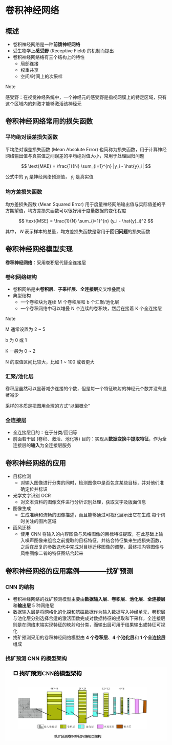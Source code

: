 # 卷积神经网络

## 概述

- 卷积神经网络是一种**前馈神经网络**
- 受生物学上**感受野** (Receptive Field) 的机制而提出
- 卷积神经网络络有三个结构上的特性
  - 局部连接
  - 权重共享
  - 空间/时间上的次采样

> [!NOTE]
> 感受野：在视觉神经系统中，一个神经元的感受野是指视网膜上的特定区域，只有这个区域内的刺激才能够激活该神经元

## 卷积神经网络常用的损失函数

### 平均绝对误差损失函数

平均绝对误差损失函数 (Mean Absolute Error) 也简称为损失函数，用于计算神经网络输出值与真实值之间误差的平均绝对值大小，常用于处理回归问题

$$
\text{MAE} = \frac{1}{N} \sum_{i=1}^{n} |y_i - \hat{y}_i|
$$

公式中的 $y_i$ 是神经网络预测值， $\hat{y}_i$ 是真实值

### 均方差损失函数

均方差损失函数 (Mean Squared Error) 用于度量神经网络输出值与实际值差的平方期望值，均方差损失函数可以很好用于度量数据的变化程度

$$
\text{MSE} = \frac{1}{N} \sum_{i=1}^{n} (y_i - \hat{y}_i)^2
$$

其中， $N$ 表示样本的总量，均方差损失函数是常用于**回归问题**的损失函数

## 卷积神经网络模型实现

**卷积神经网络**：采用卷积层代替全连接层

### 卷积网络结构

- 卷积网络是由**卷积层**、**子采样层**、**全连接层**交叉堆叠而成
- 典型结构
  - 一个卷积块为连续 M 个卷积层和 b 个汇聚/池化层
  - 一个卷积网络中可以堆叠 N 个连续的卷积块，然后在接着 K 个全连接层

> [!NOTE]
> M 通常设置为 2 ~ 5
>
> b 为 0 或 1
>
> K 一般为 0 ~ 2
>
> N 的取值区间比较大，比如 1 ~ 100 或者更大

### 汇聚/池化层

卷积层虽然可以显著减少连接的个数，但是每一个特征映射的神经元个数并没有显著减少

采样的本质是把图用合理的方式“以偏概全”

### 全连接层

- 全连接层目的：在于分类/回归等
- 前面若干层 (卷积、激活、池化等) 目的：实现从**数据变换**中**提取特征**，作为全连接层的**输入**为全连接层服务

## 卷积神经网络的应用

- 目标检测
  - 对输入图像进行分类的同时，检测图像中是否包含某些目标，并对他们准确定位并标识
- 光学文字识别 OCR
  - 对文本资料的图像文件进行分析识别处理，获取文字及版面信息
- 图像生成
  - 生成准确和流畅的图像描述，而且能够通过可视化展示出它在生成
每个词时关注的图片区域
- 画风迁移
  - 使用 CNN 将输入的内容图像与风格图像的目标特征提取，在此基础上输入噪声图像来组合之前提取的目标特征，并结合特征集来生成损失函数，之后在反复的参数迭代中完成对目标迁移图像的调整，最终把内容图像与风格图像二者的特征图结合起来

## 卷积神经网络的应用案例————找矿预测

### CNN 的结构

- 卷积神经网络的找矿预测模型主要由**数据输入层**、**卷积层**、**池化层**、**全连接层**和**输出层** 5 种网络层
- 数据输入层是将网格化的化探和航磁数据作为输入数据写入神经单元，卷积层与池化层分别选择合适的激活函数完成对数据特征的提取和下采样，全连接层则是在网络末端实现特征的映射和分类，而输出层可用于结果输出或特征可视化
- 找矿预测采用的卷积神经网络模型由 **4 个卷积层**、**4 个池化层**和 **1 个全连接层**组成

### 找矿预测 CNN 的模型架构

![找矿预测架构](./image/找矿预测架构.png)
